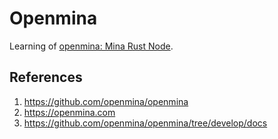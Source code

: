 # Openmina 

Learning of [openmina: Mina Rust Node](https://github.com/openmina/openmina).


## References

1. https://github.com/openmina/openmina
2. https://openmina.com
3. https://github.com/openmina/openmina/tree/develop/docs